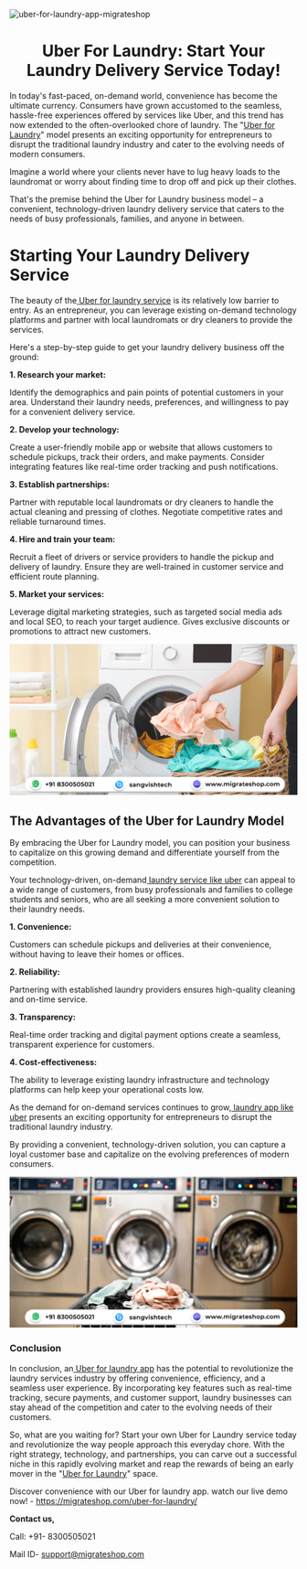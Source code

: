 ![uber-for-laundry-app-migrateshop](https://github.com/migrateshop/uber-for-laundry/assets/77200601/3667dbfd-d1a6-4bd3-9005-824e2261e4da)

<h1 align="center"> Uber For Laundry: Start Your Laundry Delivery Service Today!</h1> 



In today's fast-paced, on-demand world, convenience has become the ultimate currency. Consumers have grown accustomed to the seamless, hassle-free experiences offered by services like Uber, and this trend has now extended to the often-overlooked chore of laundry. The "[Uber for Laundry](https://migrateshop.com/uber-for-laundry/)" model presents an exciting opportunity for entrepreneurs to disrupt the traditional laundry industry and cater to the evolving needs of modern consumers.

Imagine a world where your clients never have to lug heavy loads to the laundromat or worry about finding time to drop off and pick up their clothes.

 That's the premise behind the Uber for Laundry business model – a convenient, technology-driven laundry delivery service that caters to the needs of busy professionals, families, and anyone in between.

# Starting Your Laundry Delivery Service
The beauty of the[ Uber for laundry service](https://migrateshop.com/uber-for-laundry/) is its relatively low barrier to entry. As an entrepreneur, you can leverage existing on-demand technology platforms and partner with local laundromats or dry cleaners to provide the services. 

Here's a step-by-step guide to get your laundry delivery business off the ground:

**1. Research your market:** 

Identify the demographics and pain points of potential customers in your area. Understand their laundry needs, preferences, and willingness to pay for a convenient delivery service.

**2. Develop your technology:** 

Create a user-friendly mobile app or website that allows customers to schedule pickups, track their orders, and make payments. Consider integrating features like real-time order tracking and push notifications.

**3. Establish partnerships:** 

Partner with reputable local laundromats or dry cleaners to handle the actual cleaning and pressing of clothes. Negotiate competitive rates and reliable turnaround times.

**4. Hire and train your team:** 

Recruit a fleet of drivers or service providers to handle the pickup and delivery of laundry. Ensure they are well-trained in customer service and efficient route planning.

**5. Market your services:** 

Leverage digital marketing strategies, such as targeted social media ads and local SEO, to reach your target audience. Gives exclusive discounts or promotions to attract new customers.

<div class="Box-sc-g0xbh4-0 iIZCet"><img alt=“uberforlaundryapp.png" src="https://github.com/migrateshop/uber-for-laundry/blob/main/images/uber-for-laundry-app-development.png" data-hpc="true" class="Box-sc-g0xbh4-0 kzRgrI"></div>

## The Advantages of the Uber for Laundry Model
By embracing the Uber for Laundry model, you can position your business to capitalize on this growing demand and differentiate yourself from the competition. 

Your technology-driven, on-demand[ laundry service like uber](https://migrateshop.com/uber-for-laundry/) can appeal to a wide range of customers, from busy professionals and families to college students and seniors, who are all seeking a more convenient solution to their laundry needs.

**1. Convenience:** 

Customers can schedule pickups and deliveries at their convenience, without having to leave their homes or offices.

**2. Reliability:** 

Partnering with established laundry providers ensures high-quality cleaning and on-time service.

**3. Transparency:** 

Real-time order tracking and digital payment options create a seamless, transparent experience for customers.

**4. Cost-effectiveness:** 

The ability to leverage existing laundry infrastructure and technology platforms can help keep your operational costs low.

As the demand for on-demand services continues to grow,[ laundry app like uber](https://migrateshop.com/uber-for-laundry/) presents an exciting opportunity for entrepreneurs to disrupt the traditional laundry industry.

By providing a convenient, technology-driven solution, you can capture a loyal customer base and capitalize on the evolving preferences of modern consumers.

<div class="Box-sc-g0xbh4-0 iIZCet"><img alt=“uberforlaundryapp.png" src="https://github.com/migrateshop/uber-for-laundry/blob/main/images/laundry-app-like-uber.png" data-hpc="true" class="Box-sc-g0xbh4-0 kzRgrI"></div>


### Conclusion
In conclusion, an[ Uber for laundry app](https://migrateshop.com/uber-for-laundry/) has the potential to revolutionize the laundry services industry by offering convenience, efficiency, and a seamless user experience. By incorporating key features such as real-time tracking, secure payments, and customer support, laundry businesses can stay ahead of the competition and cater to the evolving needs of their customers.

So, what are you waiting for? Start your own Uber for Laundry service today and revolutionize the way people approach this everyday chore. With the right strategy, technology, and partnerships, you can carve out a successful niche in this rapidly evolving market and reap the rewards of being an early mover in the "[Uber for Laundry](https://migrateshop.com/uber-for-laundry/)" space.

Discover convenience with our Uber for laundry app. watch our live demo now! - https://migrateshop.com/uber-for-laundry/


**Contact us,**

Call: +91- 8300505021

Mail ID- [support@migrateshop.com](mailto:support@migrateshop.com)
